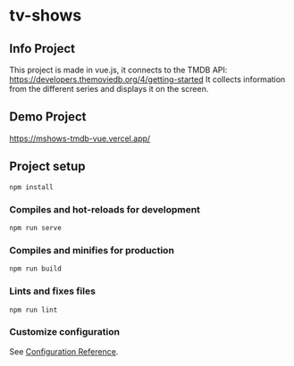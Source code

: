 # tv-shows
## Info Project
This project is made in vue.js, it connects to the TMDB API: https://developers.themoviedb.org/4/getting-started
It collects information from the different series and displays it on the screen.

## Demo Project
https://mshows-tmdb-vue.vercel.app/

## Project setup
```
npm install
```

### Compiles and hot-reloads for development
```
npm run serve
```

### Compiles and minifies for production
```
npm run build
```

### Lints and fixes files
```
npm run lint
```

### Customize configuration
See [Configuration Reference](https://cli.vuejs.org/config/).
